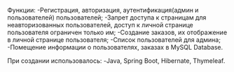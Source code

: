 Функции:
-Регистрация, авторизация, аутентификация(админ и пользователей) пользователей;
-Запрет доступа к страницам для неавторизованных пользователей, доступ к личной странице пользователя ограничен только им;
-Создание заказов, их отображение в личной странице пользователя;
-Список пользователей для админа;
-Помещение информации о пользователях, заказах в MySQL Database.

При создании использовалось:
-Java, Spring Boot, Hibernate, Thymeleaf.
